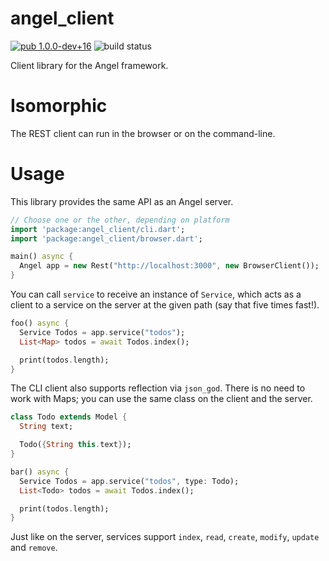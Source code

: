 # angel_client

[![pub 1.0.0-dev+16](https://img.shields.io/badge/pub-1.0.0--dev+16-red.svg)](https://pub.dartlang.org/packages/angel_client)
![build status](https://travis-ci.org/angel-dart/client.svg)

Client library for the Angel framework.

# Isomorphic
The REST client can run in the browser or on the command-line.

# Usage
This library provides the same API as an Angel server.

```dart
// Choose one or the other, depending on platform
import 'package:angel_client/cli.dart';
import 'package:angel_client/browser.dart';

main() async {
  Angel app = new Rest("http://localhost:3000", new BrowserClient());
}
```

You can call `service` to receive an instance of `Service`, which acts as a client to a
service on the server at the given path (say that five times fast!).

```dart
foo() async {
  Service Todos = app.service("todos");
  List<Map> todos = await Todos.index();

  print(todos.length);
}
```

The CLI client also supports reflection via `json_god`. There is no need to work with Maps;
you can use the same class on the client and the server.

```dart
class Todo extends Model {
  String text;

  Todo({String this.text});
}

bar() async {
  Service Todos = app.service("todos", type: Todo);
  List<Todo> todos = await Todos.index();

  print(todos.length);
}
```

Just like on the server, services support `index`, `read`, `create`, `modify`, `update` and
`remove`.
